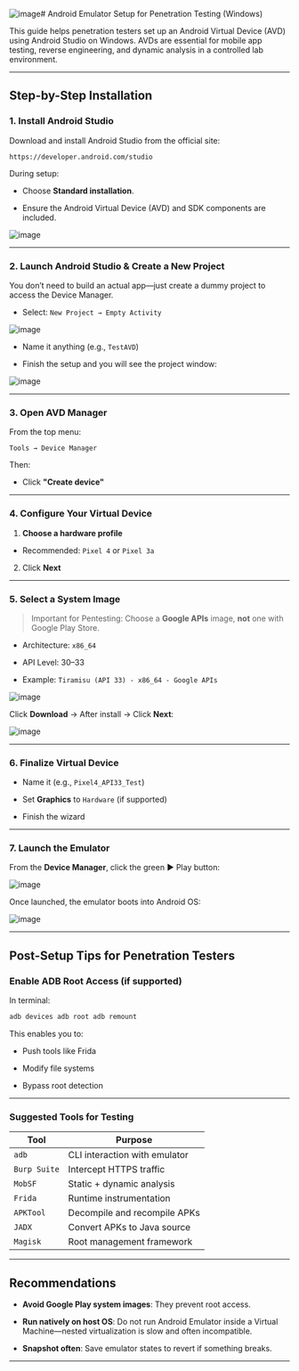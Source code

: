 ![image](https://github.com/user-attachments/assets/0c769d66-4f9e-4bef-92a2-96f1bea8c283)# Android Emulator Setup for Penetration Testing (Windows)

This guide helps penetration testers set up an Android Virtual Device (AVD) using Android Studio on Windows. AVDs are essential for mobile app testing, reverse engineering, and dynamic analysis in a controlled lab environment.

---

## Step-by-Step Installation

### 1. Install Android Studio

Download and install Android Studio from the official site:
```text
https://developer.android.com/studio
```

During setup:

- Choose **Standard installation**.

- Ensure the Android Virtual Device (AVD) and SDK components are included.

![image](https://github.com/user-attachments/assets/b567550f-33ce-46bc-a5e1-09aaa46b7fe7)


---

### 2. Launch Android Studio & Create a New Project

You don’t need to build an actual app—just create a dummy project to access the Device Manager.

- Select: `New Project → Empty Activity`

![image](https://github.com/user-attachments/assets/3ae7f804-daee-4042-bd99-9dcf2dd6e9f6)


- Name it anything (e.g., `TestAVD`)

- Finish the setup and you will see the project window:

![image](https://github.com/user-attachments/assets/f39d7ee2-52a1-4154-b538-a330609f0716)


---

### 3. Open AVD Manager

From the top menu:
```text
Tools → Device Manager
```

Then:

- Click **"Create device"**


---

### 4. Configure Your Virtual Device

1. **Choose a hardware profile**

- Recommended: `Pixel 4` or `Pixel 3a`

2. Click **Next**


---

### 5. Select a System Image

> Important for Pentesting: Choose a **Google APIs** image, **not** one with Google Play Store.

- Architecture: `x86_64`

- API Level: 30–33

- Example: `Tiramisu (API 33) - x86_64 - Google APIs`

![image](https://github.com/user-attachments/assets/daf2e3f0-f945-4714-b6f7-bd0cf47d6a4c)

Click **Download** → After install → Click **Next**:

![image](https://github.com/user-attachments/assets/6e778f8a-6f0f-4519-b85f-69c38432ab96)


---

### 6. Finalize Virtual Device

- Name it (e.g., `Pixel4_API33_Test`)
    
- Set **Graphics** to `Hardware` (if supported)
    
- Finish the wizard
    

---

### 7. Launch the Emulator

From the **Device Manager**, click the green ▶️ Play button:

![image](https://github.com/user-attachments/assets/3acccdcf-54e8-4f26-8323-3b2296f66fbf)


Once launched, the emulator boots into Android OS:

![image](https://github.com/user-attachments/assets/304e936c-772b-4251-9c01-c759dd91cb1e)


---

## Post-Setup Tips for Penetration Testers

### Enable ADB Root Access (if supported)

In terminal:
```bash
adb devices adb root adb remount
```

This enables you to:
- Push tools like Frida

- Modify file systems

- Bypass root detection

---

### Suggested Tools for Testing

|Tool|Purpose|
|---|---|
|`adb`|CLI interaction with emulator|
|`Burp Suite`|Intercept HTTPS traffic|
|`MobSF`|Static + dynamic analysis|
|`Frida`|Runtime instrumentation|
|`APKTool`|Decompile and recompile APKs|
|`JADX`|Convert APKs to Java source|
|`Magisk`|Root management framework|

---

## Recommendations

- **Avoid Google Play system images**: They prevent root access.

- **Run natively on host OS**: Do not run Android Emulator inside a Virtual Machine—nested virtualization is slow and often incompatible.

- **Snapshot often**: Save emulator states to revert if something breaks.

---
